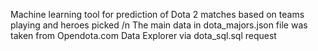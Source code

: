 Machine learning tool for prediction of Dota 2 matches based on teams playing and heroes picked /n
The main data in dota_majors.json file was taken from Opendota.com Data Explorer via dota_sql.sql request
